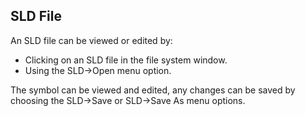 ## SLD File
An SLD file can be viewed or edited by:

- Clicking on an SLD file in the file system window.
- Using the SLD->Open menu option.

The symbol can be viewed and edited, any changes can be saved by choosing the SLD->Save or SLD->Save As menu options.
